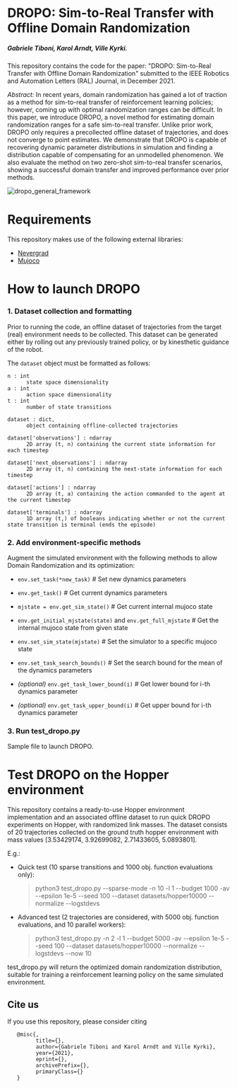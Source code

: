 <!-- # DROPO
Implementation of Domain Randomization Off-Policy Optimization (DROPO) for arbitrary offline datasets. DROPO shortens the reality gap when learning reinforcement learning policies in a sim-to-real setting.
 -->
# DROPO: Sim-to-Real Transfer with Offline Domain Randomization
##### Gabriele Tiboni, Karol Arndt, Ville Kyrki.

This repository contains the code for the paper: "DROPO: Sim-to-Real Transfer with Offline Domain Randomization" submitted to the IEEE Robotics and Automation Letters (RAL) Journal, in December 2021.

*Abstract:* In recent years, domain randomization has gained a lot of traction as a method for sim-to-real transfer of reinforcement learning policies; however, coming up with optimal randomization ranges can be difficult.
In this paper, we introduce DROPO, a novel method for estimating domain randomization ranges for a safe sim-to-real transfer.
Unlike prior work, DROPO only requires a precollected offline dataset of trajectories, and does not converge to point estimates.
We demonstrate that DROPO is capable of recovering dynamic parameter distributions in simulation and finding a distribution capable of compensating for an unmodelled phenomenon.
We also evaluate the method on two zero-shot sim-to-real transfer scenarios, showing a successful domain transfer and improved performance over prior methods.

![dropo_general_framework](https://www.gabrieletiboni.com/assets/dropo_framework_general.png)

# Requirements

This repository makes use of the following external libraries:
- [Nevergrad](https://github.com/facebookresearch/nevergrad)
- [Mujoco](https://mujoco.org/)

<!-- We additionally provide the requirement (requirements.txt) file. -->


# How to launch DROPO

### 1. Dataset collection and formatting

Prior to running the code, an offline dataset of trajectories from the target (real) environment needs to be collected. This dataset can be generated either by rolling out any previously trained policy, or by kinesthetic guidance of the robot.

The `dataset` object must be formatted as follows:

    n : int
          state space dimensionality
    a : int
          action space dimensionality
    t : int
          number of state transitions

    dataset : dict,
          object containing offline-collected trajectories

    dataset['observations'] : ndarray
          2D array (t, n) containing the current state information for each timestep

    dataset['next_observations'] : ndarray
          2D array (t, n) containing the next-state information for each timestep

    dataset['actions'] : ndarray
          2D array (t, a) containing the action commanded to the agent at the current timestep

    dataset['terminals'] : ndarray
          1D array (t,) of booleans indicating whether or not the current state transition is terminal (ends the episode)

### 2. Add environment-specific methods

Augment the simulated environment with the following methods to allow Domain Randomization and its optimization:
- `env.set_task(*new_task)` # Set new dynamics parameters
- `env.get_task()` # Get current dynamics parameters
- `mjstate = env.get_sim_state()` # Get current internal mujoco state
- `env.get_initial_mjstate(state)` and `env.get_full_mjstate` # Get the internal mujoco state from given state
- `env.set_sim_state(mjstate)` # Set the simulator to a specific mujoco state

- `env.set_task_search_bounds()` # Set the search bound for the mean of the dynamics parameters
- _(optional)_ `env.get_task_lower_bound(i)` # Get lower bound for i-th dynamics parameter
- _(optional)_ `env.get_task_upper_bound(i)` # Get upper bound for i-th dynamics parameter


### 3. Run test_dropo.py

Sample file to launch DROPO.


# Test DROPO on the Hopper environment

This repository contains a ready-to-use Hopper environment implementation and an associated offline dataset to run quick DROPO experiments on Hopper, with randomized link masses. The dataset consists of 20 trajectories collected on the ground truth hopper environment with mass values \[3.53429174, 3.92699082, 2.71433605, 5.0893801\].

E.g.:

- Quick test (10 sparse transitions and 1000 obj. function evaluations only):
  > python3 test_dropo.py --sparse-mode -n 10 -l 1 --budget 1000 -av --epsilon 1e-5 --seed 100 --dataset datasets/hopper10000 --normalize --logstdevs

- Advanced test (2 trajectories are considered, with 5000 obj. function evaluations, and 10 parallel workers):
  > python3 test_dropo.py -n 2 -l 1 --budget 5000 -av --epsilon 1e-5 --seed 100 --dataset datasets/hopper10000 --normalize --logstdevs --now 10

test_dropo.py will return the optimized domain randomization distribution, suitable for training a reinforcement learning policy on the same simulated environment.

## Cite us
If you use this repository, please consider citing

       @misc{,
             title={}, 
             author={Gabriele Tiboni and Karol Arndt and Ville Kyrki},
             year={2021},
             eprint={},
             archivePrefix={},
             primaryClass={}
       }
